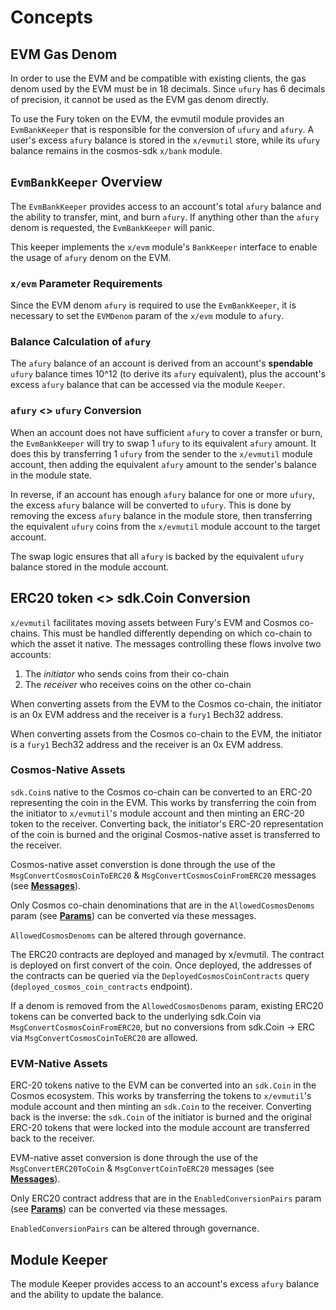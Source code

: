 <!--
order: 1
-->

# Concepts

## EVM Gas Denom

In order to use the EVM and be compatible with existing clients, the gas denom used by the EVM must be in 18 decimals. Since `ufury` has 6 decimals of precision, it cannot be used as the EVM gas denom directly.

To use the Fury token on the EVM, the evmutil module provides an `EvmBankKeeper` that is responsible for the conversion of `ufury` and `afury`. A user's excess `afury` balance is stored in the `x/evmutil` store, while its `ufury` balance remains in the cosmos-sdk `x/bank` module.

## `EvmBankKeeper` Overview

The `EvmBankKeeper` provides access to an account's total `afury` balance and the ability to transfer, mint, and burn `afury`. If anything other than the `afury` denom is requested, the `EvmBankKeeper` will panic.

This keeper implements the `x/evm` module's `BankKeeper` interface to enable the usage of `afury` denom on the EVM.

### `x/evm` Parameter Requirements

Since the EVM denom `afury` is required to use the `EvmBankKeeper`, it is necessary to set the `EVMDenom` param of the `x/evm` module to `afury`.

### Balance Calculation of `afury`

The `afury` balance of an account is derived from an account's **spendable** `ufury` balance times 10^12 (to derive its `afury` equivalent), plus the account's excess `afury` balance that can be accessed via the module `Keeper`.

### `afury` <> `ufury` Conversion

When an account does not have sufficient `afury` to cover a transfer or burn, the `EvmBankKeeper` will try to swap 1 `ufury` to its equivalent `afury` amount. It does this by transferring 1 `ufury` from the sender to the `x/evmutil` module account, then adding the equivalent `afury` amount to the sender's balance in the module state.

In reverse, if an account has enough `afury` balance for one or more `ufury`, the excess `afury` balance will be converted to `ufury`. This is done by removing the excess `afury` balance in the module store, then transferring the equivalent `ufury` coins from the `x/evmutil` module account to the target account.

The swap logic ensures that all `afury` is backed by the equivalent `ufury` balance stored in the module account.

## ERC20 token <> sdk.Coin Conversion

`x/evmutil` facilitates moving assets between Fury's EVM and Cosmos co-chains. This must be handled differently depending on which co-chain to which the asset it native. The messages controlling these flows involve two accounts:
1. The _initiator_ who sends coins from their co-chain
2. The _receiver_ who receives coins on the other co-chain

When converting assets from the EVM to the Cosmos co-chain, the initiator is an 0x EVM address and the receiver is a `fury1` Bech32 address.

When converting assets from the Cosmos co-chain to the EVM, the initiator is a `fury1` Bech32 address and the receiver is an 0x EVM address.

### Cosmos-Native Assets

`sdk.Coin`s native to the Cosmos co-chain can be converted to an ERC-20 representing the coin in the EVM. This works by transferring the coin from the initiator to `x/evmutil`'s module account and then minting an ERC-20 token to the receiver. Converting back, the initiator's ERC-20 representation of the coin is burned and the original Cosmos-native asset is transferred to the receiver.

Cosmos-native asset converstion is done through the use of the `MsgConvertCosmosCoinToERC20` & `MsgConvertCosmosCoinFromERC20` messages (see **[Messages](03_messages.md)**).

Only Cosmos co-chain denominations that are in the `AllowedCosmosDenoms` param (see **[Params](05_params.md)**) can be converted via these messages.

`AllowedCosmosDenoms` can be altered through governance.

The ERC20 contracts are deployed and managed by x/evmutil. The contract is deployed on first convert of the coin. Once deployed, the addresses of the contracts can be queried via the `DeployedCosmosCoinContracts` query (`deployed_cosmos_coin_contracts` endpoint).

If a denom is removed from the `AllowedCosmosDenoms` param, existing ERC20 tokens can be converted back to the underlying sdk.Coin via `MsgConvertCosmosCoinFromERC20`, but no conversions from sdk.Coin -> ERC via `MsgConvertCosmosCoinToERC20` are allowed.

### EVM-Native Assets

ERC-20 tokens native to the EVM can be converted into an `sdk.Coin` in the Cosmos ecosystem. This works by transferring the tokens to `x/evmutil`'s module account and then minting an `sdk.Coin` to the receiver. Converting back is the inverse: the `sdk.Coin` of the initiator is burned and the original ERC-20 tokens that were locked into the module account are transferred back to the receiver.

EVM-native asset conversion is done through the use of the `MsgConvertERC20ToCoin` & `MsgConvertCoinToERC20` messages (see **[Messages](03_messages.md)**).

Only ERC20 contract address that are in the `EnabledConversionPairs` param (see **[Params](05_params.md)**) can be converted via these messages.

`EnabledConversionPairs` can be altered through governance.

## Module Keeper

The module Keeper provides access to an account's excess `afury` balance and the ability to update the balance.

